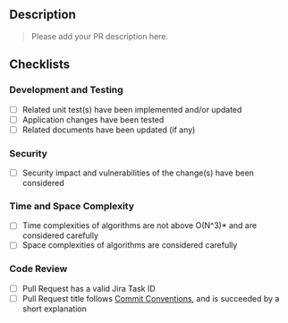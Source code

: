 ## Description

> Please add your PR description here.

## Checklists

### Development and Testing

- [ ] Related unit test(s) have been implemented and/or updated
- [ ] Application changes have been tested
- [ ] Related documents have been updated (if any)

### Security

- [ ] Security impact and vulnerabilities of the change(s) have been considered

### Time and Space Complexity

- [ ] Time complexities of algorithms are not above O(N^3)* and are considered carefully
- [ ] Space complexities of algorithms are considered carefully

### Code Review 

- [ ] Pull Request has a valid Jira Task ID
- [ ] Pull Request title follows [Commit Conventions](https://capybaras.atlassian.net/wiki/spaces/CAPYBARAS/pages/9699329/Commit+Conventions), and is succeeded by a short explanation
